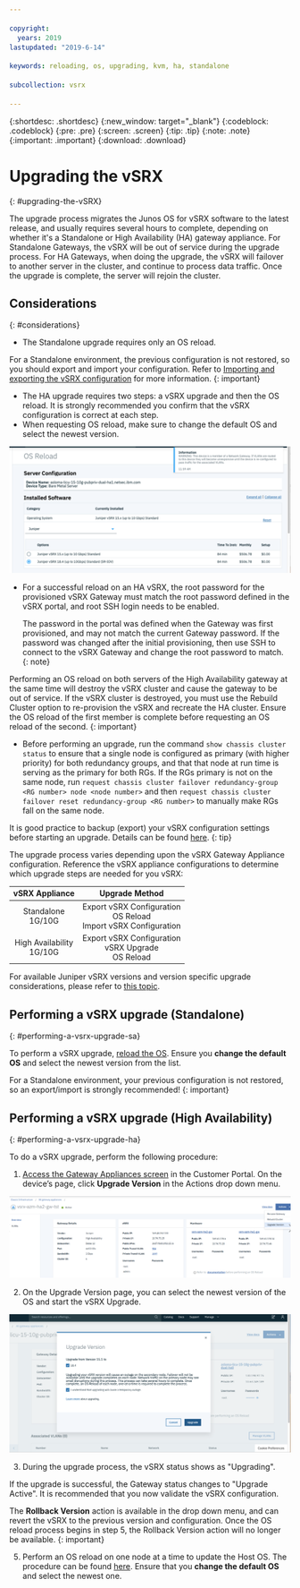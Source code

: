 ```yaml
---

copyright:
  years: 2019
lastupdated: "2019-6-14"

keywords: reloading, os, upgrading, kvm, ha, standalone

subcollection: vsrx

---
```


{:shortdesc: .shortdesc}
{:new_window: target="_blank"}
{:codeblock: .codeblock}
{:pre: .pre}
{:screen: .screen}
{:tip: .tip}
{:note: .note}
{:important: .important}
{:download: .download}

# Upgrading the vSRX
{: #upgrading-the-vSRX}

The upgrade process migrates the Junos OS for vSRX software to the latest release, and usually requires several hours to complete, depending on whether it's a Standalone or High Availability (HA) gateway appliance. For Standalone Gateways, the vSRX will be out of service during the upgrade process. For HA Gateways, when doing the upgrade, the vSRX will failover to another server in the cluster, and continue to process data traffic. Once the upgrade is complete, the server will rejoin the cluster.  

## Considerations
{: #considerations}

* The Standalone upgrade requires only an OS reload.

For a Standalone environment, the previous configuration is not restored, so you should export and import your configuration. Refer to [Importing and exporting the vSRX configuration](/docs/infrastructure/vsrx?topic=vsrx-importing-exporting-vsrx-configuration) for more information.
{: important}

* The HA upgrade requires two steps: a vSRX upgrade and then the OS reload. It is strongly recommended you confirm that the vSRX configuration is correct at each step.
* When requesting OS reload, make sure to change the default OS and select the newest version.

![Change Default OS](images/change_default_os.png)

* For a successful reload on an HA vSRX, the root password for the provisioned vSRX Gateway must match the root password defined in the vSRX portal, and root SSH login needs to be enabled. 

  The password in the portal was defined when the Gateway was first provisioned, and may not match the current Gateway password. If the password was changed after the initial provisioning, then use SSH to connect to the vSRX Gateway and change the root password to match.
  {: note}

Performing an OS reload on both servers of the High Availability gateway at the same time will destroy the vSRX cluster and cause the gateway to be out of service. If the vSRX cluster is destroyed, you must use the Rebuild Cluster option to re-provision the vSRX and recreate the HA cluster. Ensure the OS reload of the first member is complete before requesting an OS reload of the second.
{: important}

* Before performing an upgrade, run the command `show chassis cluster status` to ensure that a single node is configured as primary (with higher priority) for both redundancy groups, and that that node at run time is serving as the primary for both RGs. If the RGs primary is not on the same node, run `request chassis cluster failover redundancy-group <RG number> node <node number>` and then `request chassis cluster failover reset redundancy-group <RG number>` to manually make RGs fall on the same node.

It is good practice to backup (export) your vSRX configuration settings before starting an upgrade. Details can be found [here](/docs/infrastructure/vsrx?topic=vsrx-importing-and-exporting-the-vsrx-configuration).
{: tip}

The upgrade process varies depending upon the vSRX Gateway Appliance configuration. Reference the vSRX appliance configurations to determine which upgrade steps are needed for you vSRX:

| vSRX Appliance              | Upgrade Method                                                      |
| :---:                       |                                                               :---: |
| Standalone<br>1G/10G        | Export vSRX Configuration<br>OS Reload<br>Import vSRX Configuration |
| High Availability<br>1G/10G | Export vSRX Configuration<br>vSRX Upgrade<br>OS Reload              |

For available Juniper vSRX versions and version specific upgrade considerations, please refer to [this topic](/docs/infrastructure/vsrx?topic=vsrx-ibm-cloud-juniper-vsrx-release-notes).

## Performing a vSRX upgrade (Standalone)
{: #performing-a-vsrx-upgrade-sa}

To perform a vSRX upgrade, [reload the OS](/docs/infrastructure/vsrx?topic=vsrx-reloading-the-os). Ensure you **change the default OS** and select the newest version from the list.

For a Standalone environment, your previous configuration is not restored, so an export/import is strongly recommended!
{: important}

## Performing a vSRX upgrade (High Availability)
{: #performing-a-vsrx-upgrade-ha}

To do a vSRX upgrade, perform the following procedure:

1. [Access the Gateway Appliances screen](/docs/infrastructure/vsrx?topic=vsrx-viewing-all-your-gateway-appliances) in the Customer Portal. On the device’s page, click **Upgrade Version** in the Actions drop down menu.

  ![Upgrade Version Button](images/upgrade_version_button.png)

2. On the Upgrade Version page, you can select the newest version of the OS and start the vSRX Upgrade.

  ![Upgrade Version Page](images/upgrade_version_page.png)
  
3. During the upgrade process, the vSRX status shows as "Upgrading". 

  If the upgrade is successful, the Gateway status changes to "Upgrade Active". It is recommended that you now validate the vSRX configuration. 

  The **Rollback Version** action is available in the drop down menu, and can revert the vSRX to the previous version and configuration. Once the OS reload process begins in step 5, the Rollback Version action will no longer be available.
  {: important}
  
5. Perform an OS reload on one node at a time to update the Host OS. The procedure can be found [here](/docs/infrastructure/vsrx?topic=vsrx-reloading-the-os). Ensure that you **change the default OS** and select the newest one.
